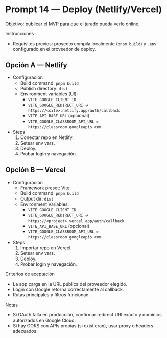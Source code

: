 # Prompt 14 — Deploy (Netlify/Vercel)

Objetivo: publicar el MVP para que el jurado pueda verlo online.

Instrucciones
- Requisitos previos: proyecto compila localmente (`pnpm build`) y `.env` configurado en el proveedor de deploy.

## Opción A — Netlify
- Configuración
  - Build command: `pnpm build`
  - Publish directory: `dist`
  - Environment variables (UI):
    - `VITE_GOOGLE_CLIENT_ID`
    - `VITE_GOOGLE_REDIRECT_URI` → `https://<site>.netlify.app/auth/callback`
    - `VITE_API_BASE_URL` (opcional)
    - `VITE_GOOGLE_CLASSROOM_API_URL` = `https://classroom.googleapis.com`
- Steps
  1) Conectar repo en Netlify.
  2) Setear env vars.
  3) Deploy.
  4) Probar login y navegación.

## Opción B — Vercel
- Configuración
  - Framework preset: Vite
  - Build command: `pnpm build`
  - Output dir: `dist`
  - Environment Variables:
    - `VITE_GOOGLE_CLIENT_ID`
    - `VITE_GOOGLE_REDIRECT_URI` → `https://<project>.vercel.app/auth/callback`
    - `VITE_API_BASE_URL` (opcional)
    - `VITE_GOOGLE_CLASSROOM_API_URL` = `https://classroom.googleapis.com`
- Steps
  1) Importar repo en Vercel.
  2) Setear env vars.
  3) Deploy.
  4) Probar login y navegación.

Criterios de aceptación
- La app carga en la URL pública del proveedor elegido.
- Login con Google retorna correctamente al callback.
- Rutas principales y filtros funcionan.

Notas
- Si OAuth falla en producción, confirmar redirect URI exacto y dominios autorizados en Google Cloud.
- Si hay CORS con APIs propias (si existieran), usar proxy o headers adecuados.
